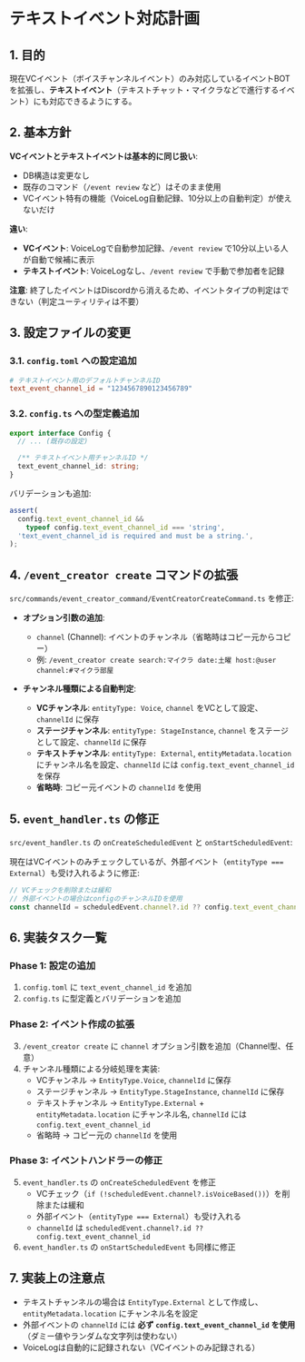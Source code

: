 # テキストイベント対応計画

## 1. 目的

現在VCイベント（ボイスチャンネルイベント）のみ対応しているイベントBOTを拡張し、**テキストイベント**（テキストチャット・マイクラなどで進行するイベント）にも対応できるようにする。

## 2. 基本方針

**VCイベントとテキストイベントは基本的に同じ扱い**:
- DB構造は変更なし
- 既存のコマンド（`/event review` など）はそのまま使用
- VCイベント特有の機能（VoiceLog自動記録、10分以上の自動判定）が使えないだけ

**違い**:
- **VCイベント**: VoiceLogで自動参加記録、`/event review` で10分以上いる人が自動で候補に表示
- **テキストイベント**: VoiceLogなし、`/event review` で手動で参加者を記録

**注意**: 終了したイベントはDiscordから消えるため、イベントタイプの判定はできない（判定ユーティリティは不要）

## 3. 設定ファイルの変更

### 3.1. `config.toml` への設定追加

```toml
# テキストイベント用のデフォルトチャンネルID
text_event_channel_id = "1234567890123456789"
```

### 3.2. `config.ts` への型定義追加

```typescript
export interface Config {
  // ... (既存の設定)

  /** テキストイベント用チャンネルID */
  text_event_channel_id: string;
}
```

バリデーションも追加:
```typescript
assert(
  config.text_event_channel_id &&
    typeof config.text_event_channel_id === 'string',
  'text_event_channel_id is required and must be a string.',
);
```

## 4. `/event_creator create` コマンドの拡張

`src/commands/event_creator_command/EventCreatorCreateCommand.ts` を修正:

- **オプション引数の追加**:
  - `channel` (Channel): イベントのチャンネル（省略時はコピー元からコピー）
  - 例: `/event_creator create search:マイクラ date:土曜 host:@user channel:#マイクラ部屋`

- **チャンネル種類による自動判定**:
  - **VCチャンネル**: `entityType: Voice`, `channel` をVCとして設定、`channelId` に保存
  - **ステージチャンネル**: `entityType: StageInstance`, `channel` をステージとして設定、`channelId` に保存
  - **テキストチャンネル**: `entityType: External`, `entityMetadata.location` にチャンネル名を設定、`channelId` には `config.text_event_channel_id` を保存
  - **省略時**: コピー元イベントの `channelId` を使用

## 5. `event_handler.ts` の修正

`src/event_handler.ts` の `onCreateScheduledEvent` と `onStartScheduledEvent`:

現在はVCイベントのみチェックしているが、外部イベント（`entityType === External`）も受け入れるように修正:

```typescript
// VCチェックを削除または緩和
// 外部イベントの場合はconfigのチャンネルIDを使用
const channelId = scheduledEvent.channel?.id ?? config.text_event_channel_id;
```

## 6. 実装タスク一覧

### Phase 1: 設定の追加
1. `config.toml` に `text_event_channel_id` を追加
2. `config.ts` に型定義とバリデーションを追加

### Phase 2: イベント作成の拡張
3. `/event_creator create` に `channel` オプション引数を追加（Channel型、任意）
4. チャンネル種類による分岐処理を実装:
   - VCチャンネル → `EntityType.Voice`, `channelId` に保存
   - ステージチャンネル → `EntityType.StageInstance`, `channelId` に保存
   - テキストチャンネル → `EntityType.External` + `entityMetadata.location` にチャンネル名, `channelId` には `config.text_event_channel_id`
   - 省略時 → コピー元の `channelId` を使用

### Phase 3: イベントハンドラーの修正
5. `event_handler.ts` の `onCreateScheduledEvent` を修正
   - VCチェック（`if (!scheduledEvent.channel?.isVoiceBased())`）を削除または緩和
   - 外部イベント（`entityType === External`）も受け入れる
   - `channelId` は `scheduledEvent.channel?.id ?? config.text_event_channel_id`
6. `event_handler.ts` の `onStartScheduledEvent` も同様に修正

## 7. 実装上の注意点

- テキストチャンネルの場合は `EntityType.External` として作成し、`entityMetadata.location` にチャンネル名を設定
- 外部イベントの `channelId` には **必ず `config.text_event_channel_id` を使用**（ダミー値やランダムな文字列は使わない）
- VoiceLogは自動的に記録されない（VCイベントのみ記録される）
